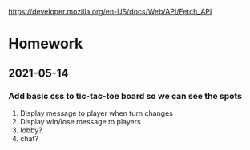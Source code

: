 https://developer.mozilla.org/en-US/docs/Web/API/Fetch_API

# Homework
## 2021-05-14
### Add basic css to tic-tac-toe board so we can see the spots
1. Display message to player when turn changes
1. Display win/lose message to players
1. lobby?
1. chat?